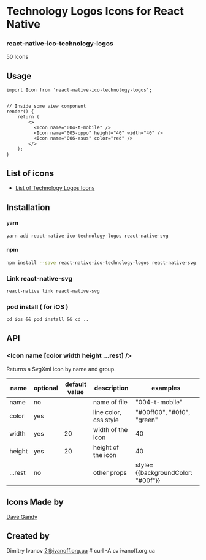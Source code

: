 # Technology Logos Icons for React Native

### react-native-ico-technology-logos

50 Icons

## Usage

```
import Icon from 'react-native-ico-technology-logos';


// Inside some view component
render() {
    return (
        <>
          <Icon name="004-t-mobile" />
          <Icon name="005-oppo" height="40" width="40" />
          <Icon name="006-asus" color="red" />
        </>
    );
}

```

## List of icons

- [List of Technology Logos Icons](http://ico.simpleness.org/pack/technology-logos)

## Installation

#### yarn

```bash
yarn add react-native-ico-technology-logos react-native-svg
```

#### npm

```bash
npm install --save react-native-ico-technology-logos react-native-svg
```

### Link react-native-svg

```bash
react-native link react-native-svg
```

### pod install ( for iOS )

```
cd ios && pod install && cd ..
```

## API

### <Icon name [color width height ...rest] />

Returns a SvgXml icon by name and group.

 name | optional | default value | description | examples
------|----------|---------------|-------------|---------
name | no |  | name of file | "004-t-mobile"
color | yes | | line color, css style | "#00ff00", "#0f0", "green"
width | yes | 20 | width of the icon | 40
height | yes | 20 | height of the icon | 40
...rest | no | | other props | style={{backgroundColor: "#00f"}}

## Icons Made by

[Dave Gandy](https://www.flaticon.com/authors/dave-gandy)

## Created by

Dimitry Ivanov <2@ivanoff.org.ua> # curl -A cv ivanoff.org.ua

